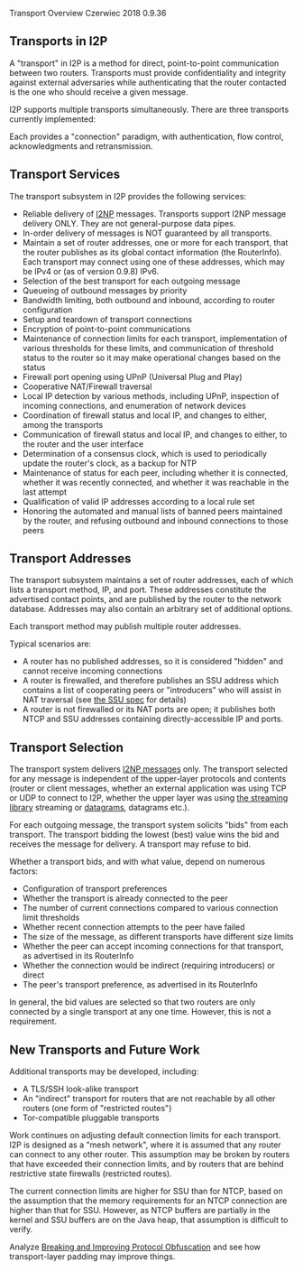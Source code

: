  Transport
Overview Czerwiec 2018 0.9.36 

## Transports in I2P

A \"transport\" in I2P is a method for direct, point-to-point
communication between two routers. Transports must provide
confidentiality and integrity against external adversaries while
authenticating that the router contacted is the one who should receive a
given message.

I2P supports multiple transports simultaneously. There are three
transports currently implemented:

Each provides a \"connection\" paradigm, with authentication, flow
control, acknowledgments and retransmission.

## Transport Services

The transport subsystem in I2P provides the following services:

- Reliable delivery of [I2NP]() messages.
 Transports support I2NP message delivery ONLY. They are not
 general-purpose data pipes.
- In-order delivery of messages is NOT guaranteed by all transports.
- Maintain a set of router addresses, one or more for each transport,
 that the router publishes as its global contact information (the
 RouterInfo). Each transport may connect using one of these
 addresses, which may be IPv4 or (as of version 0.9.8) IPv6.
- Selection of the best transport for each outgoing message
- Queueing of outbound messages by priority
- Bandwidth limiting, both outbound and inbound, according to router
 configuration
- Setup and teardown of transport connections
- Encryption of point-to-point communications
- Maintenance of connection limits for each transport, implementation
 of various thresholds for these limits, and communication of
 threshold status to the router so it may make operational changes
 based on the status
- Firewall port opening using UPnP (Universal Plug and Play)
- Cooperative NAT/Firewall traversal
- Local IP detection by various methods, including UPnP, inspection of
 incoming connections, and enumeration of network devices
- Coordination of firewall status and local IP, and changes to either,
 among the transports
- Communication of firewall status and local IP, and changes to
 either, to the router and the user interface
- Determination of a consensus clock, which is used to periodically
 update the router\'s clock, as a backup for NTP
- Maintenance of status for each peer, including whether it is
 connected, whether it was recently connected, and whether it was
 reachable in the last attempt
- Qualification of valid IP addresses according to a local rule set
- Honoring the automated and manual lists of banned peers maintained
 by the router, and refusing outbound and inbound connections to
 those peers

## Transport Addresses

The transport subsystem maintains a set of router addresses, each of
which lists a transport method, IP, and port. These addresses constitute
the advertised contact points, and are published by the router to the
network database. Addresses may also contain an arbitrary set of
additional options.

Each transport method may publish multiple router addresses.

Typical scenarios are:

- A router has no published addresses, so it is considered \"hidden\"
 and cannot receive incoming connections
- A router is firewalled, and therefore publishes an SSU address which
 contains a list of cooperating peers or \"introducers\" who will
 assist in NAT traversal (see [the SSU spec]()
 for details)
- A router is not firewalled or its NAT ports are open; it publishes
 both NTCP and SSU addresses containing directly-accessible IP and
 ports.

## Transport Selection

The transport system delivers [I2NP messages]()
only. The transport selected for any message is independent of the
upper-layer protocols and contents (router or client messages, whether
an external application was using TCP or UDP to connect to I2P, whether
the upper layer was using [the streaming
library]() streaming or
[datagrams](), datagrams etc.).

For each outgoing message, the transport system solicits \"bids\" from
each transport. The transport bidding the lowest (best) value wins the
bid and receives the message for delivery. A transport may refuse to
bid.

Whether a transport bids, and with what value, depend on numerous
factors:

- Configuration of transport preferences
- Whether the transport is already connected to the peer
- The number of current connections compared to various connection
 limit thresholds
- Whether recent connection attempts to the peer have failed
- The size of the message, as different transports have different size
 limits
- Whether the peer can accept incoming connections for that transport,
 as advertised in its RouterInfo
- Whether the connection would be indirect (requiring introducers) or
 direct
- The peer\'s transport preference, as advertised in its RouterInfo

In general, the bid values are selected so that two routers are only
connected by a single transport at any one time. However, this is not a
requirement.

## New Transports and Future Work

Additional transports may be developed, including:

- A TLS/SSH look-alike transport
- An \"indirect\" transport for routers that are not reachable by all
 other routers (one form of \"restricted routes\")
- Tor-compatible pluggable transports

Work continues on adjusting default connection limits for each
transport. I2P is designed as a \"mesh network\", where it is assumed
that any router can connect to any other router. This assumption may be
broken by routers that have exceeded their connection limits, and by
routers that are behind restrictive state firewalls (restricted routes).

The current connection limits are higher for SSU than for NTCP, based on
the assumption that the memory requirements for an NTCP connection are
higher than that for SSU. However, as NTCP buffers are partially in the
kernel and SSU buffers are on the Java heap, that assumption is
difficult to verify.

Analyze [Breaking and Improving Protocol
Obfuscation]() and see how transport-layer padding
may improve things.


